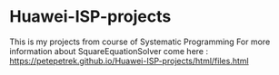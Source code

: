 # Huawei-ISP-projects
This is my projects from course of Systematic Programming
For more information about SquareEquationSolver come here : https://petepetrek.github.io/Huawei-ISP-projects/html/files.html
